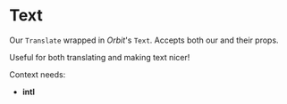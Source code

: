 # Text

Our `Translate` wrapped in _Orbit_'s `Text`. Accepts both our and their props.

Useful for both translating and making text nicer!

Context needs:
* **intl**
